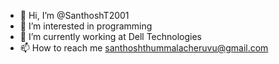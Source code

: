 - 👋 Hi, I’m @SanthoshT2001
- 👀 I’m interested in programming
- 🌱 I’m currently working at Dell Technologies
- 📫 How to reach me santhoshthummalacheruvu@gmail.com

<!---
SanthoshT2001/SanthoshT2001 is a ✨ special ✨ repository because its `README.md` (this file) appears on your GitHub profile.
You can click the Preview link to take a look at your changes.
--->

